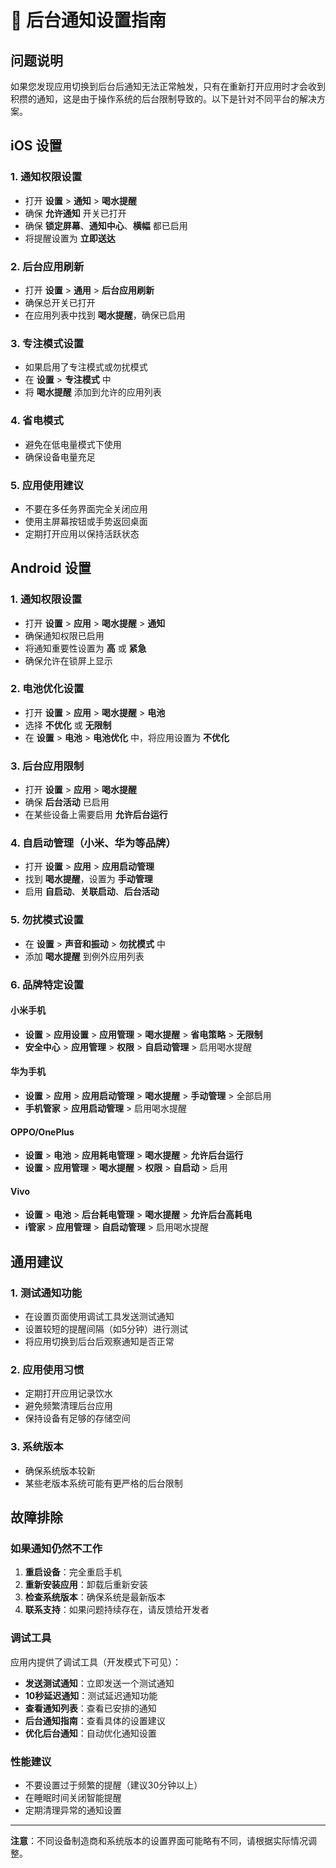 # 📱 后台通知设置指南

## 问题说明

如果您发现应用切换到后台后通知无法正常触发，只有在重新打开应用时才会收到积攒的通知，这是由于操作系统的后台限制导致的。以下是针对不同平台的解决方案。

## iOS 设置

### 1. 通知权限设置
- 打开 **设置** > **通知** > **喝水提醒**
- 确保 **允许通知** 开关已打开
- 确保 **锁定屏幕**、**通知中心**、**横幅** 都已启用
- 将提醒设置为 **立即送达**

### 2. 后台应用刷新
- 打开 **设置** > **通用** > **后台应用刷新**
- 确保总开关已打开
- 在应用列表中找到 **喝水提醒**，确保已启用

### 3. 专注模式设置
- 如果启用了专注模式或勿扰模式
- 在 **设置** > **专注模式** 中
- 将 **喝水提醒** 添加到允许的应用列表

### 4. 省电模式
- 避免在低电量模式下使用
- 确保设备电量充足

### 5. 应用使用建议
- 不要在多任务界面完全关闭应用
- 使用主屏幕按钮或手势返回桌面
- 定期打开应用以保持活跃状态

## Android 设置

### 1. 通知权限设置
- 打开 **设置** > **应用** > **喝水提醒** > **通知**
- 确保通知权限已启用
- 将通知重要性设置为 **高** 或 **紧急**
- 确保允许在锁屏上显示

### 2. 电池优化设置
- 打开 **设置** > **应用** > **喝水提醒** > **电池**
- 选择 **不优化** 或 **无限制**
- 在 **设置** > **电池** > **电池优化** 中，将应用设置为 **不优化**

### 3. 后台应用限制
- 打开 **设置** > **应用** > **喝水提醒**
- 确保 **后台活动** 已启用
- 在某些设备上需要启用 **允许后台运行**

### 4. 自启动管理（小米、华为等品牌）
- 打开 **设置** > **应用** > **应用启动管理**
- 找到 **喝水提醒**，设置为 **手动管理**
- 启用 **自启动**、**关联启动**、**后台活动**

### 5. 勿扰模式设置
- 在 **设置** > **声音和振动** > **勿扰模式** 中
- 添加 **喝水提醒** 到例外应用列表

### 6. 品牌特定设置

#### 小米手机
- **设置** > **应用设置** > **应用管理** > **喝水提醒** > **省电策略** > **无限制**
- **安全中心** > **应用管理** > **权限** > **自启动管理** > 启用喝水提醒

#### 华为手机
- **设置** > **应用** > **应用启动管理** > **喝水提醒** > **手动管理** > 全部启用
- **手机管家** > **应用启动管理** > 启用喝水提醒

#### OPPO/OnePlus
- **设置** > **电池** > **应用耗电管理** > **喝水提醒** > **允许后台运行**
- **设置** > **应用管理** > **喝水提醒** > **权限** > **自启动** > 启用

#### Vivo
- **设置** > **电池** > **后台耗电管理** > **喝水提醒** > **允许后台高耗电**
- **i管家** > **应用管理** > **自启动管理** > 启用喝水提醒

## 通用建议

### 1. 测试通知功能
- 在设置页面使用调试工具发送测试通知
- 设置较短的提醒间隔（如5分钟）进行测试
- 将应用切换到后台后观察通知是否正常

### 2. 应用使用习惯
- 定期打开应用记录饮水
- 避免频繁清理后台应用
- 保持设备有足够的存储空间

### 3. 系统版本
- 确保系统版本较新
- 某些老版本系统可能有更严格的后台限制

## 故障排除

### 如果通知仍然不工作

1. **重启设备**：完全重启手机
2. **重新安装应用**：卸载后重新安装
3. **检查系统版本**：确保系统是最新版本
4. **联系支持**：如果问题持续存在，请反馈给开发者

### 调试工具

应用内提供了调试工具（开发模式下可见）：
- **发送测试通知**：立即发送一个测试通知
- **10秒延迟通知**：测试延迟通知功能
- **查看通知列表**：查看已安排的通知
- **后台通知指南**：查看具体的设置建议
- **优化后台通知**：自动优化通知设置

### 性能建议

- 不要设置过于频繁的提醒（建议30分钟以上）
- 在睡眠时间关闭智能提醒
- 定期清理异常的通知设置

---

**注意**：不同设备制造商和系统版本的设置界面可能略有不同，请根据实际情况调整。 